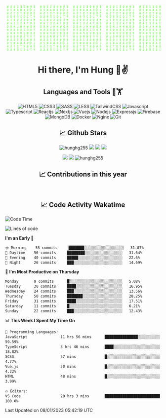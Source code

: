 [![Matrix SVG](https://github.com/hunghg255/hunghg255/blob/master/img/matrix.svg)](https://hunghg255.github.io)
<!-- [![unicorncode_bzb8ey](https://res.cloudinary.com/hunghg255/image/upload/v1647578947/unicorncode_bzb8ey.svg)](https://hunghg255.github.io) -->
<!-- # 👀 Hi stranger! 👋🏻 -->

<h1 align='center'>Hi there, I'm Hung 👋✌</h1>

<h2 align='center'>Languages and Tools 🔧🏋</h2>

<div align='center'>
  <img src="https://img.shields.io/badge/html5-%23E34F26.svg?style=flat-square&logo=html5&logoColor=white" alt="HTML5" />
  <img src="https://img.shields.io/badge/css3-%231572B6.svg?style=flat-square&logo=css3&logoColor=white" alt="CSS3" />
  <img src="https://img.shields.io/badge/SASS-hotpink.svg?style=flat-square&logo=SASS&logoColor=white" alt="SASS" />
  <img src="https://img.shields.io/badge/LESS-%230db7ed.svg?style=flat-square&logo=less&logoColor=white" alt="LESS" />
  <img src="https://img.shields.io/badge/Tailwindcss-%2338B2AC.svg?style=flat-square&logo=tailwind-css&logoColor=white" alt="TailwindCSS" />
  <img src="https://img.shields.io/badge/Javascript-%23323330.svg?style=flat-square&logo=javascript&logoColor=%23F7DF1E" alt="Javascript" />
  <img src="https://img.shields.io/badge/Typescript-%23007ACC.svg?style=flat-square&logo=typescript&logoColor=white" alt="Typescript" />
  <img src="https://img.shields.io/badge/Reactjs-%2320232a.svg?style=flat-square&logo=react&logoColor=%2361DAFB" alt="Reactjs" />
  <img src="https://img.shields.io/badge/Nextjs-black?style=flat-square&logo=next.js&logoColor=white" alt="Nextjs" />
  <img src="https://img.shields.io/badge/Vuejs-%2335495e.svg?style=flat-square&logo=vuedotjs&logoColor=%234FC08D" alt="Vuejs" />
  <img src="https://img.shields.io/badge/Nodejs-6DA55F?style=flat-square&logo=node.js&logoColor=white" alt="Nodejs" />
  <img src="https://img.shields.io/badge/Expressjs-6DA55F?style=flat-square&logo=express&logoColor=white" alt="Expressjs" />
  <img src="https://img.shields.io/badge/Firebase-%23039BE5.svg?style=flat-square&logo=firebase" alt="Firebase" />
  <img src="https://img.shields.io/badge/MongoDB-%234ea94b.svg?style=flat-square&logo=mongodb&logoColor=white" alt="MongoDB" />
  <img src="https://img.shields.io/badge/Docker-%230db7ed.svg?style=flat-square&logo=docker&logoColor=white" alt="Docker" />
  <img src="https://img.shields.io/badge/Nginx-%234ea94b.svg?style=flat-square&logo=nginx&logoColor=white" alt="Nginx" />
  <img src="https://img.shields.io/badge/Git-%23E34F26.svg?style=flat-square&logo=git&logoColor=white" alt="Git" />
</div>

<h2 align='center'> 📈 Github Stars </h2>
<p align="center"> <img src="https://komarev.com/ghpvc/?username=hunghg255&style=flat" alt="hunghg255" />
  <img src="https://shields.io/github/stars/hunghg255">
  <img src="https://img.shields.io/github/followers/hunghg255">
  <img src="https://img.shields.io/static/v1?label=%F0%9F%8C%9F&message=Love%20coding&style=style=flat&color=c80000">
</p>
<div align="center">
 <img src="https://github-readme-stats.vercel.app/api?username=hunghg255&show_icons=true&border_radius=15&count_private=true"/>
  <img src="https://github-readme-stats.vercel.app/api/top-langs/?username=hunghg255&border_radius=15&layout=compact&langs_count=6&count_private=true"/>
  <img 
       src="https://github-readme-streak-stats.herokuapp.com/?user=hunghg255&count_private=true" 
       alt="hunghg255" 
  />
  <h2 align='center'> 📈 Contributions in this year </h2>
  <img src="https://ghchart.rshah.org/F90716/hunghg2505" alt="">
</div>



<h2 align='center'> 📈 Code Activity Wakatime </h2>

<!--START_SECTION:waka-->
![Code Time](http://img.shields.io/badge/Code%20Time-2%2C217%20hrs%207%20mins-blue)

![Lines of code](https://img.shields.io/badge/From%20Hello%20World%20I%27ve%20Written-383%20Thousand%20lines%20of%20code-blue)

**I'm an Early 🐤** 

```text
🌞 Morning    55 commits     ███████░░░░░░░░░░░░░░░░░░   31.07% 
🌆 Daytime    56 commits     ████████░░░░░░░░░░░░░░░░░   31.64% 
🌃 Evening    40 commits     █████░░░░░░░░░░░░░░░░░░░░   22.6% 
🌙 Night      26 commits     ███░░░░░░░░░░░░░░░░░░░░░░   14.69%

```
📅 **I'm Most Productive on Thursday** 

```text
Monday       9 commits      █░░░░░░░░░░░░░░░░░░░░░░░░   5.08% 
Tuesday      30 commits     ████░░░░░░░░░░░░░░░░░░░░░   16.95% 
Wednesday    24 commits     ███░░░░░░░░░░░░░░░░░░░░░░   13.56% 
Thursday     50 commits     ███████░░░░░░░░░░░░░░░░░░   28.25% 
Friday       31 commits     ████░░░░░░░░░░░░░░░░░░░░░   17.51% 
Saturday     11 commits     █░░░░░░░░░░░░░░░░░░░░░░░░   6.21% 
Sunday       22 commits     ███░░░░░░░░░░░░░░░░░░░░░░   12.43%

```


📊 **This Week I Spent My Time On** 

```text
💬 Programming Languages: 
JavaScript               11 hrs 56 mins      ███████████████░░░░░░░░░░   59.59% 
TypeScript               3 hrs 46 mins       ████░░░░░░░░░░░░░░░░░░░░░   18.82% 
SCSS                     57 mins             █░░░░░░░░░░░░░░░░░░░░░░░░   4.77% 
Vue.js                   50 mins             █░░░░░░░░░░░░░░░░░░░░░░░░   4.22% 
HTML                     48 mins             █░░░░░░░░░░░░░░░░░░░░░░░░   3.99%

🔥 Editors: 
VS Code                  20 hrs 3 mins       █████████████████████████   100.0%

```


 Last Updated on 08/01/2023 05:42:19 UTC
<!--END_SECTION:waka-->

